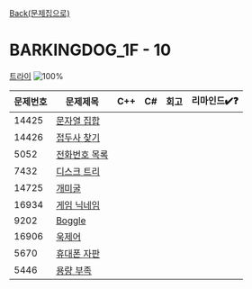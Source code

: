 [Back(문제집으로)](/Workbook/README.md)

# BARKINGDOG_1F - 10

[트라이](https://github.com/encrypted-def/basic-algo-lecture/blob/master/workbook/0x1F.md)
![100%](https://progress-bar.xyz/0/?scale=10&title=progress&width=500&color=babaca&suffix=/10)

| 문제번호 | 문제제목                             | C++ | C#  | 회고 | 리마인드✔️❓ |
| -------- | ------------------------------------ | --- | --- | ---- | ------------ |
| 14425    | [문자열 집합](https://boj.kr/14425)  |     |     |      |              |
| 14426    | [접두사 찾기](https://boj.kr/14426)  |     |     |      |              |
| 5052     | [전화번호 목록](https://boj.kr/5052) |     |     |      |              |
| 7432     | [디스크 트리](https://boj.kr/7432)   |     |     |      |              |
| 14725    | [개미굴](https://boj.kr/14725)       |     |     |      |              |
| 16934    | [게임 닉네임](https://boj.kr/16934)  |     |     |      |              |
| 9202     | [Boggle](https://boj.kr/9202)        |     |     |      |              |
| 16906    | [욱제어](https://boj.kr/16906)       |     |     |      |              |
| 5670     | [휴대폰 자판](https://boj.kr/5670)   |     |     |      |              |
| 5446     | [용량 부족](https://boj.kr/5446)     |     |     |      |              |
